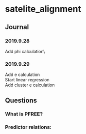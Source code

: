# satelite_alignment 

## Journal
### 2019.9.28
Add phi calculation\
### 2019.9.29
Add e calculation\
Start linear regression\
Add cluster e calculation


## Questions
### What is PFREE?

### Predictor relations:

